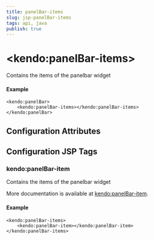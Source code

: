 ```yaml
---
title: panelBar-items
slug: jsp-panelBar-items
tags: api, java
publish: true
---
```


# \<kendo:panelBar-items\>

Contains the items of the panelbar widget

#### Example
    <kendo:panelBar>
        <kendo:panelBar-items></kendo:panelBar-items>
    </kendo:panelBar>

## Configuration Attributes


##  Configuration JSP Tags

### kendo:panelBar-item

Contains the items of the panelbar widget

More documentation is available at [kendo:panelBar-item](panelbar/item).

#### Example

    <kendo:panelBar-items>
        <kendo:panelBar-item></kendo:panelBar-item>
    </kendo:panelBar-items>

